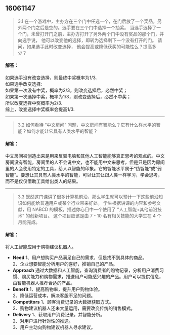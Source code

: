 16061147
---------------------
> 3.1 在一个游戏中，主办方在三个门中任选一个，在门后放了一个奖品，另外两个门之后是空的。选手要在三个门中选择一个抽奖。 当选手选择了一个门，未曾打开门之前，主办方打开了另外两个门中没有奖品的那个门，并向选手说， 他可以改变他的选择，即转为选择剩下一个没有打开的门。 请问，如果选手此时改变选择， 他会提高或降低获奖的可能性么？提高多少？

#### 解答：
  如果选手没有改变选择，则最终中奖概率为1/3.<br>
  如果选手改变选择:<br>
  如果第一次没有中奖，概率为2/3，则改变选择后，必然中奖；<br>
  如果第一次选择中奖，概率为1/3，则改变选择后，必然不中奖；<br>
  所以改变选择中奖概率为2/3.<br>
  综上，改变选择中奖概率会提高1/3.<br>
  
---------------------
> 3.2 如何看待 “中文房间” 问题，中文房间有智能么？它有什么样水平的智能？如何才能让它具有人类水平的智能？
#### 解答：
  中文房间被创造出来是用来反驳电脑和其他人工智能能够真正思考的观点的。中文房间没有智能，房间里的人不会说中文，也不能用中文来思考，但是只是因为房间里的人会使用特定的工具，给人以智能的印象。它的智能水平属于“伪智能”或“弱智能”。要想让其具有人类水平的智能，可以让其让跟人类一样学习，学会思考，而不是仅仅借助工具给出类人的结果。
  
---------------------
>3.3 既然这门课讲了很多计算机前沿，那么学生就可以预计一下这些前沿知识如何能给普通用户或某个行业带来好处。 学生根据讲课的内容和参考文献，用 NABCD 的模板，描述你心目中一个使用了 “人工智能+其他前沿技术” 的创新项目。 这个项目应该是由 7 - 10 名有相关技能的大学生在 4 个月能完成。
#### 解答：
  将人工智能应用于购物建议机器人。
 * **Need**
1、用户想购买产品满足自己的需求，但是找不到具体的商品。<br>
2、企业想要智能分析用户的喜好，推销自己的产品。<br>
* **Approach** 
通过大数据和人工智能，查询消费者的购物记录，分析用户消费习惯、购买能力和购物需求，推送用户可能感兴趣的产品。用户可以提供信息，由智能机器人推荐合适的产品。<br>
* **Benefit**
 1、提高购物率，提升用户购物体验。<br>
 2、降低运营成本，解决客服不足的问题。<br>
* **Competitors**
1、顾客消费记录的大数据获取方式。<br>
2、购物建议机器人还未大量运用，需要改变传统的销售模式。<br>
* **Delivery**
1、获取用户消费记录，并智能分析。<br>
2、对用户进行针对性的推送。<br>
3、用户主动向购物建议机器人寻求建议。<br>
